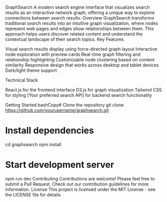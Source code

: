 GraphSearch
A modern search engine interface that visualizes search results as an interactive network graph, offering a unique way to explore connections between search results.
Overview
GraphSearch transforms traditional search results into an intuitive graph visualization, where nodes represent web pages and edges show relationships between them. This approach helps users discover related content and understand the contextual landscape of their search topics.
Key Features

Visual search results display using force-directed graph layout
Interactive node exploration with preview cards
Real-time graph filtering and relationship highlighting
Customizable node clustering based on content similarity
Responsive design that works across desktop and tablet devices
Dark/light theme support

Technical Stack

React.js for the frontend interface
D3.js for graph visualization
Tailwind CSS for styling
[Your preferred search API] for backend search functionality

Getting Started
bashCopy# Clone the repository
git clone https://github.com/yourusername/graphsearch.git

# Install dependencies
cd graphsearch
npm install

# Start development server
npm run dev
Contributing
Contributions are welcome! Please feel free to submit a Pull Request. Check out our contribution guidelines for more information.
License
This project is licensed under the MIT License - see the LICENSE file for details.